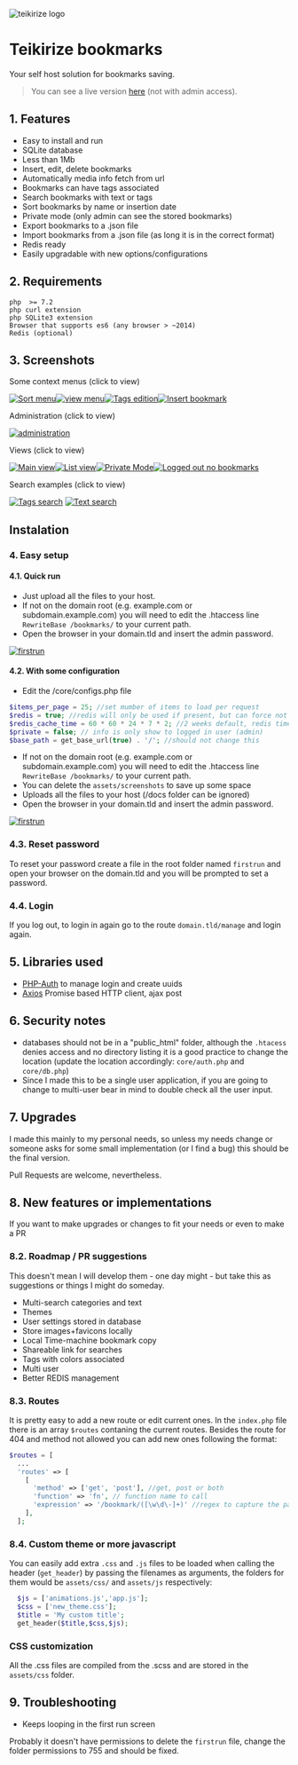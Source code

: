 
![teikirize logo](https://github.com/giventofly/teikirize-bookmarks/raw/master/screenshots/teikirize.png "Teikirize")

# Teikirize bookmarks

Your self host solution for bookmarks saving.

> You can see a live version [here](https//bookmarks.josemoreira.pt) (not with admin access).


##  1. <a name='Features'></a>Features

* Easy to install and run
* SQLite database
* Less than 1Mb
* Insert, edit, delete bookmarks
* Automatically media info fetch from url
* Bookmarks can have tags associated
* Search bookmarks with text or tags
* Sort bookmarks by name or insertion date
* Private mode (only admin can see the stored bookmarks)
* Export bookmarks to a .json file
* Import bookmarks from a .json file (as long it is in the correct format)
* Redis ready
* Easily upgradable with new options/configurations

##  2. <a name='Requirements'></a>Requirements

```
php  >= 7.2
php curl extension
php SQLite3 extension
Browser that supports es6 (any browser > ~2014)
Redis (optional)
```

##  3. <a name='Screenshots'></a>Screenshots


Some context menus (click to view)

[![Sort menu](https://github.com/giventofly/teikirize-bookmarks/raw/master/screenshots/sort_menu-th.jpg)](https://github.com/giventofly/teikirize-bookmarks/raw/master/screenshots/sort_menu.jpg)[![view menu](https://github.com/giventofly/teikirize-bookmarks/raw/master/screenshots/view_menu-th.jpg)](https://github.com/giventofly/teikirize-bookmarks/raw/master/screenshots/view_menu.jpg)[![Tags edition](https://github.com/giventofly/teikirize-bookmarks/raw/master/screenshots/tags_edition-th.jpg)](https://github.com/giventofly/teikirize-bookmarks/raw/master/screenshots/tags_edition.jpg)[![Insert bookmark](https://github.com/giventofly/teikirize-bookmarks/raw/master/screenshots/insert_bookmark-th.jpg)](https://github.com/giventofly/teikirize-bookmarks/raw/master/screenshots/insert_bookmark.jpg)

Administration (click to view)

[![administration](https://github.com/giventofly/teikirize-bookmarks/raw/master/screenshots/administration_zone-th.jpg)](https://github.com/giventofly/teikirize-bookmarks/raw/master/screenshots/administration_zone.jpg)


Views (click to view)

[![Main view](https://github.com/giventofly/teikirize-bookmarks/raw/master/screenshots/mainview-th.jpg)](https://github.com/giventofly/teikirize-bookmarks/raw/master/screenshots/mainview.jpg)[![List view](https://github.com/giventofly/teikirize-bookmarks/raw/master/screenshots/list_view-th.jpg)](https://github.com/giventofly/teikirize-bookmarks/raw/master/screenshots/list_view.jpg)[![Private Mode](https://github.com/giventofly/teikirize-bookmarks/raw/master/screenshots/private_mode-th.jpg)](https://github.com/giventofly/teikirize-bookmarks/raw/master/screenshots/private_mode.jpg)[![Logged out no bookmarks](https://github.com/giventofly/teikirize-bookmarks/raw/master/screenshots/loggeed_out_nobookmarks-th.jpg)](https://github.com/giventofly/teikirize-bookmarks/raw/master/screenshots/loggeed_out_nobookmarks.jpg)

Search examples (click to view)

[![Tags search](https://github.com/giventofly/teikirize-bookmarks/raw/master/screenshots/tags_search-th.jpg)](https://github.com/giventofly/teikirize-bookmarks/raw/master/screenshots/tags_search.jpg)
[![Text search](https://github.com/giventofly/teikirize-bookmarks/raw/master/screenshots/text_search-th.jpg)](https://github.com/giventofly/teikirize-bookmarks/raw/master/screenshots/text_search.jpg)


## Instalation

###  4. <a name='Easysetup'></a>Easy setup

####  4.1. <a name='Quickrun'></a>Quick run

* Just upload all the files to your host.
* If not on the domain root (e.g. example.com or subdomain.example.com) you will need to edit the .htaccess line `RewriteBase /bookmarks/` to your current path.
* Open the browser in your domain.tld and insert the admin password.

[![firstrun](https://github.com/giventofly/teikirize-bookmarks/raw/master/screenshots/firstrun-th.jpg)](https://github.com/giventofly/teikirize-bookmarks/raw/master/screenshots/firstrun.jpg)

####  4.2. <a name='Withsomeconfiguration'></a>With some configuration

* Edit the /core/configs.php file

```php
$items_per_page = 25; //set mumber of items to load per request
$redis = true; //redis will only be used if present, but can force not to use.
$redis_cache_time = 60 * 60 * 24 * 7 * 2; //2 weeks default, redis timeout
$private = false; // info is only show to logged in user (admin)
$base_path = get_base_url(true) . '/'; //should not change this
```

* If not on the domain root (e.g. example.com or subdomain.example.com) you will need to edit the .htaccess line ```RewriteBase /bookmarks/``` to your current path.
* You can delete the `assets/screenshots` to save up some space
* Uploads all the files to your host (/docs folder can be ignored)
* Open the browser in your domain.tld and insert the admin password.

[![firstrun](https://github.com/giventofly/teikirize-bookmarks/raw/master/screenshots/firstrun-th.jpg)](https://github.com/giventofly/teikirize-bookmarks/raw/master/screenshots/firstrun.jpg)


###  4.3. <a name='Resetpassword'></a>Reset password

To reset your password create a file in the root folder named `firstrun` and open your browser on the domain.tld and you will be prompted to set a password.

###  4.4. <a name='Login'></a>Login

If you log out, to login in again go to the route `domain.tld/manage` and login again.


##  5. <a name='Librariesused'></a>Libraries used

* [PHP-Auth](https://github.com/delight-im/PHP-Auth) to manage login and create uuids
* [Axios](https://github.com/axios/axios) Promise based HTTP client, ajax post


##  6. <a name='Security'></a>Security notes

* databases should not be in a "public_html" folder, although the `.htacess` denies access and no directory listing it is a good practice to change the location (update the location accordingly: `core/auth.php` and `core/db.php`)
* Since I made this to be a single user application, if you are going to change to multi-user bear in mind to double check all the user input.

##  7. <a name='Upgrades'></a>Upgrades

I made this mainly to my personal needs, so unless my needs change or someone asks for some small implementation (or I find a bug) this should be the final version. 

Pull Requests are welcome, nevertheless.

##  8. <a name='DevelopmentorNewimplementations'></a>New features or implementations

If you want to make upgrades or changes to fit your needs or even to make a PR


###  8.2. <a name='RoadmapPRdevelopmentssuggestions'></a>Roadmap / PR suggestions

This doesn't mean I will develop them - one day might - but take this as suggestions or things I might do someday.

* Multi-search categories and text
* Themes
* User settings stored in database
* Store images+favicons locally
* Local Time-machine bookmark copy
* Shareable link for searches
* Tags with colors associated
* Multi user
* Better REDIS management


###  8.3. <a name='Routes'></a>Routes

It is pretty easy to add a new route or edit current ones. In the `index.php` file there is an array `$routes` contaning the current routes. Besides the route for 404 and method not allowed you can add new ones following the format:

```php
$routes = [
  ...
  'routes' => [
    [
      'method' => ['get', 'post'], //get, post or both
      'function' => 'fn', // function name to call
      'expression' => '/bookmark/([\w\d\-]+)' //regex to capture the path
    ],
  ];
```

###  8.4. <a name='Customthemeormorejavascript'></a>Custom theme or more javascript

You can easily add extra `.css` and `.js` files to be loaded when calling the header (`get_header`) by passing the filenames as arguments, the folders for them would be `assets/css/` and `assets/js` respectively:

```php
  $js = ['animations.js','app.js'];
  $css = ['new_theme.css'];
  $title = 'My custom title';
  get_header($title,$css,$js);
```

### CSS customization

All the .css files are compiled from the .scss and are stored in the `assets/css` folder.

##  9. <a name='Troubleshooting'></a>Troubleshooting

* Keeps looping in the first run screen

Probably it doesn't have permissions to delete the `firstrun` file, change the folder permissions to 755 and should be fixed. 